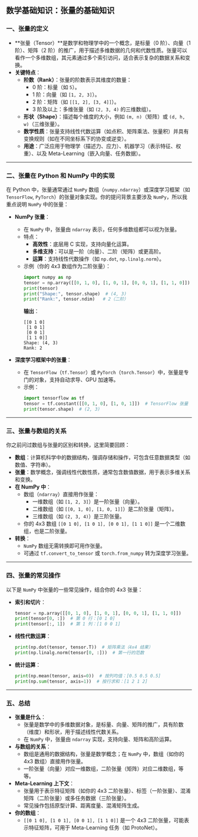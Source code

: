 ## 数学基础知识：张量的基础知识
### **一、张量的定义**
- **张量（Tensor）**是数学和物理学中的一个概念，是标量（0 阶）、向量（1 阶）、矩阵（2 阶）的推广，用于描述多维数据的几何和代数性质。张量可以看作一个多维数组，其元素通过多个索引访问，适合表示复杂的数据关系和变换。
- **关键特点**：
  - **阶数（Rank）**：张量的阶数表示其维度的数量：
    - 0 阶：标量（如 `5`）。
    - 1 阶：向量（如 `[1, 2, 3]`）。
    - 2 阶：矩阵（如 `[[1, 2], [3, 4]]`）。
    - 3 阶及以上：多维张量（如 `(2, 3, 4)` 的三维数组）。
  - **形状（Shape）**：描述每个维度的大小，例如 `(m, n)`（矩阵）或 `(d, h, w)`（三维张量）。
  - **数学性质**：张量支持线性代数运算（如点积、矩阵乘法、张量积）并具有变换规则（如在不同坐标系下的协变或逆变）。
  - **用途**：广泛应用于物理学（描述力、应力）、机器学习（表示特征、权重）、以及 Meta-Learning（嵌入向量、任务数据）。

---

### **二、张量在 Python 和 NumPy 中的实现**
在 Python 中，张量通常通过 `NumPy` 数组（`numpy.ndarray`）或深度学习框架（如 `TensorFlow`, `PyTorch`）的张量对象实现。你的提问背景主要涉及 `NumPy`，所以我重点说明 `NumPy` 中的张量：

- **NumPy 张量**：
  - 在 `NumPy` 中，张量由 `ndarray` 表示，任何多维数组都可以视为张量。
  - 特点：
    - **高效性**：底层用 C 实现，支持向量化运算。
    - **多维支持**：可以是一阶（向量）、二阶（矩阵）或更高阶。
    - **运算**：支持线性代数操作（如 `np.dot`, `np.linalg.norm`）。
  - 示例（你的 4x3 数组作为二阶张量）：
    ```python
    import numpy as np
    tensor = np.array([[0, 1, 0], [1, 0, 1], [0, 0, 1], [1, 1, 0]])  # 二阶张量
    print(tensor)
    print("Shape:", tensor.shape)  # (4, 3)
    print("Rank:", tensor.ndim)   # 2（二阶）
    ```
    **输出**：
    ```
    [[0 1 0]
     [1 0 1]
     [0 0 1]
     [1 1 0]]
    Shape: (4, 3)
    Rank: 2
    ```

- **深度学习框架中的张量**：
  - 在 `TensorFlow`（`tf.Tensor`）或 `PyTorch`（`torch.Tensor`）中，张量是专门的对象，支持自动求导、GPU 加速等。
  - 示例：
    ```python
    import tensorflow as tf
    tensor = tf.constant([[0, 1, 0], [1, 0, 1]])  # TensorFlow 张量
    print(tensor.shape)  # (2, 3)
    ```

---

### **三、张量与数组的关系**
你之前问过数组与张量的区别和转换，这里简要回顾：
- **数组**：计算机科学中的数据结构，强调存储和操作，可包含任意数据类型（如数值、字符串）。
- **张量**：数学概念，强调线性代数性质，通常包含数值数据，用于表示多维关系和变换。
- **在 NumPy 中**：
  - 数组（`ndarray`）直接用作张量：
    - 一维数组（如 `[1, 2, 3]`）是一阶张量（向量）。
    - 二维数组（如 `[[0, 1, 0], [1, 0, 1]]`）是二阶张量（矩阵）。
    - 三维数组（如 `(2, 3, 4)`）是三阶张量。
  - 你的 4x3 数组 `[[0 1 0], [1 0 1], [0 0 1], [1 1 0]]` 是一个二维数组，也是二阶张量。
- **转换**：
  - `NumPy` 数组无需转换即可用作张量。
  - 可通过 `tf.convert_to_tensor` 或 `torch.from_numpy` 转为深度学习张量。

---

### **四、张量的常见操作**
以下是 `NumPy` 中张量的一些常见操作，结合你的 4x3 张量：
- **索引和切片**：
  ```python
  tensor = np.array([[0, 1, 0], [1, 0, 1], [0, 0, 1], [1, 1, 0]])
  print(tensor[0, :])  # 第 0 行：[0 1 0]
  print(tensor[:, 1])  # 第 1 列：[1 0 0 1]
  ```
- **线性代数运算**：
  ```python
  print(np.dot(tensor, tensor.T))  # 矩阵乘法（4x4 结果）
  print(np.linalg.norm(tensor[0, :]))  # 第一行的范数
  ```
- **统计运算**：
  ```python
  print(np.mean(tensor, axis=0))  # 按列均值：[0.5 0.5 0.5]
  print(np.sum(tensor, axis=1))  # 按行求和：[1 2 1 2]
  ```

---

### **五、总结**
- **张量是什么**：
  - 张量是数学中的多维数据对象，是标量、向量、矩阵的推广，具有阶数（维度）和形状，用于描述线性代数关系。
  - 在 `NumPy` 中，张量由 `ndarray` 实现，支持向量、矩阵和高阶运算。
- **与数组的关系**：
  - 数组是通用的数据结构，张量是数学概念；在 `NumPy` 中，数组（如你的 4x3 数组）直接用作张量。
  - 一阶张量（向量）对应一维数组，二阶张量（矩阵）对应二维数组，等等。
- **Meta-Learning 上下文**：
  - 张量用于表示特征矩阵（如你的 4x3 二阶张量）、标签（一阶张量）、混淆矩阵（二阶张量）或多任务数据（三阶张量）。
  - 常见操作包括原型计算、距离度量、混淆矩阵生成。
- **你的数组**：
  - `[[0 1 0], [1 0 1], [0 0 1], [1 1 0]]` 是一个 4x3 二阶张量，可能表示特征矩阵，可用于 Meta-Learning 任务（如 ProtoNet）。


